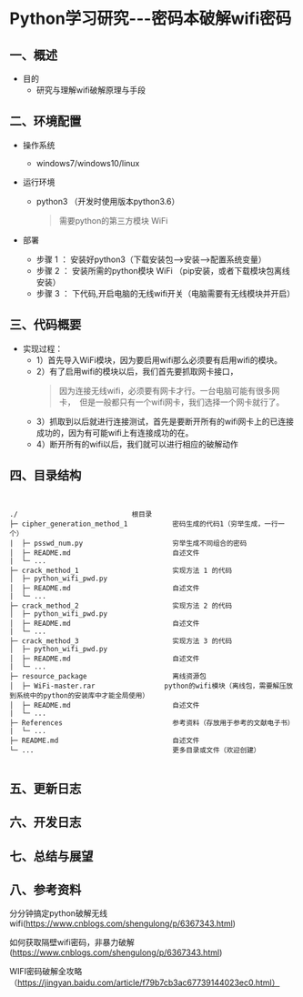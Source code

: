 # Python学习研究---密码本破解wifi密码

## 一、概述

+ 目的
    + 研究与理解wifi破解原理与手段

## 二、环境配置
+ 操作系统
    + windows7/windows10/linux

+ 运行环境
    + python3 （开发时使用版本python3.6）
        > 需要python的第三方模块 WiFi

+ 部署
    + 步骤 1 ： 安装好python3（下载安装包-->安装-->配置系统变量）
    + 步骤 2 ： 安装所需的python模块 WiFi （pip安装，或者下载模块包离线安装）
    + 步骤 3 ： 下代码,开启电脑的无线wifi开关（电脑需要有无线模块并开启）
    
## 三、代码概要

+ 实现过程：
    + 1）首先导入WiFi模块，因为要启用wifi那么必须要有启用wifi的模块。
    + 2）有了启用wifi的模块以后，我们首先要抓取网卡接口， 
        > 因为连接无线wifi，必须要有网卡才行。一台电脑可能有很多网卡， 
        > 但是一般都只有一个wifi网卡，我们选择一个网卡就行了。
    + 3）抓取到以后就进行连接测试，首先是要断开所有的wifi网卡上的已连接成功的，因为有可能wifi上有连接成功的在。
    + 4）断开所有的wifi以后，我们就可以进行相应的破解动作

## 四、目录结构

<pre><code>

./                            根目录
├─ cipher_generation_method_1           密码生成的代码1（穷举生成，一行一个）
|  ├─ psswd_num.py                      穷举生成不同组合的密码
│  ├─ README.md                         自述文件
|  └─ ...                               
├─ crack_method_1                       实现方法 1 的代码
│  ├─ python_wifi_pwd.py                
│  ├─ README.md                         自述文件
|  └─ ...                               
├─ crack_method_2                       实现方法 2 的代码
│  ├─ python_wifi_pwd.py                
│  ├─ README.md                         自述文件
|  └─ ...                               
├─ crack_method_3                       实现方法 3 的代码
│  ├─ python_wifi_pwd.py                
│  ├─ README.md                         自述文件
|  └─ ...                               
├─ resource_package                     离线资源包
│  ├─ WiFi-master.rar                 python的wifi模块（离线包，需要解压放到系统中的python的安装库中才能全局使用）
│  ├─ README.md                         自述文件
|  └─ ...                               
├─ References                           参考资料（存放用于参考的文献电子书）
|  └─ ...                               
├─ README.md                            自述文件
└─ ...                                  更多目录或文件（欢迎创建）

</code></pre>

## 五、更新日志



## 六、开发日志



## 七、总结与展望



## 八、参考资料


分分钟搞定python破解无线wifi(https://www.cnblogs.com/shengulong/p/6367343.html)

如何获取隔壁wifi密码，非暴力破解(https://www.cnblogs.com/shengulong/p/6367343.html)

WIFI密码破解全攻略（https://jingyan.baidu.com/article/f79b7cb3ac67739144023ec0.html）